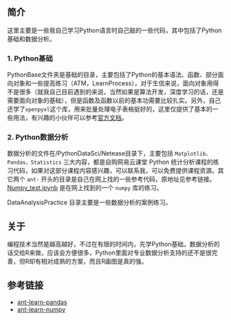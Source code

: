 ## 简介

 这里主要是一些我自己学习Python语言时自己敲的一些代码，其中包括了Python基础和数据分析。

### 1. Python基础

PythonBase文件夹是基础的目录，主要包括了Python的基本语法、函数、部分面向对象和一些提高练习（ATM，LearnProcess），对于生信来说，面向对象用得不是很多（就我自己目前遇到的来说，当然如果是算法开发，深度学习的话，还是需要面向对象的基础），但是函数及函数以前的基本功需要比较扎实。另外，自己还学了`openpyxl`这个库，用来批量处理电子表格挺好的，这里仅提供了基本的一些用法，有兴趣的小伙伴可以参考[官方文档](https://openpyxl.readthedocs.io/en/stable/)。

### 2. Python数据分析

数据分析的文件在/PythonDataSci/Netease目录下，主要包括 `Matplotlib，Pandas，Statistics` 三大内容，都是自购网易云课堂 Python 统计分析课程的练习代码，如果对这部分课程内容感兴趣，可以联系我，可以免费提供课程资源。其它两个 `ant-` 开头的目录是自己在网上找的一些参考代码，原地址见参考链接。[Numpy_test.ipynb](./PythonDataSci/Netease/Numpy_test.ipynb) 是在网上找到的一个 `numpy` 库的练习。

DataAnalysisPractice 目录主要是一些数据分析的案例练习。

## 关于

编程技术当然是越高越好，不过在有限的时间内，先学Python基础，数据分析的话交给R来做，应该会方便很多，Python里面对专业数据分析支持的还不是很完善，但R却有相对成熟的方案，而且R画图是真的强。

## 参考链接

- [ant-learn-pandas](https://github.com/peiss/ant-learn-pandas)
- [ant-learn-numpy](https://github.com/peiss/ant-learn-numpy)
